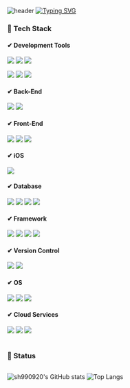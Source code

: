 

![header](https://capsule-render.vercel.app/api?type=waving&color=6994CDEE&text=&animation=twinkling&height=80)
[![Typing SVG](https://readme-typing-svg.demolab.com?font=Alkatra&weight=500&size=45&duration=3500&pause=3&color=6994CDEE&center=false&vCenter=false&multiline=true&repeat=true&width=1000&height=100&lines=Welcome+to+sh990920's+GitHub!👋)](https://git.io/typing-svg)
 
### 📌 Tech Stack

#### ✔ Development Tools
<img src="https://img.shields.io/badge/IntelliJ%20IDEA-000000?style=flat&logo=intellijidea&logoColor=white"> <img src="https://img.shields.io/badge/Eclipse%20IDE-2C2255?style=flat&logo=eclipseide&logoColor=white"> <img src="https://img.shields.io/badge/Visual%20Studio%20Code-007ACC?style=flat&logo=visualstudiocode&logoColor=white">

<img src="https://img.shields.io/badge/Anaconda-44A833?style=flat&logo=anaconda&logoColor=white"> <img src="https://img.shields.io/badge/Xcode-147EFB?style=flat&logo=xcode&logoColor=white"> <img src="https://img.shields.io/badge/DBeaver-382923?style=flat&logo=dbeaver&logoColor=white">

#### ✔ Back-End
<img src="https://img.shields.io/badge/Java-007396?style=flat&logo=Java&logoColor=white"> <img src="https://img.shields.io/badge/Python-3776AB?style=flat&logo=python&logoColor=white">
#### ✔ Front-End
<img src="https://img.shields.io/badge/HTML-E34F26?style=flat&logo=html5&logoColor=white"> <img src="https://img.shields.io/badge/CSS-1572B6?style=flat&logo=css3&logoColor=white"> <img src="https://img.shields.io/badge/JavaScript-F7DF1E?style=flat&logo=javascript&logoColor=white">
#### ✔ iOS
<img src="https://img.shields.io/badge/Swift-F05138?style=flat&logo=swift&logoColor=white">

#### ✔ Database
<img src="https://img.shields.io/badge/MySQL-4479A1?style=flat&logo=mysql&logoColor=white"> <img src="https://img.shields.io/badge/Oracle%20DB-F80000?style=flat&logo=oracle&logoColor=white"> <img src="https://img.shields.io/badge/Maria%20DB-003545?style=flat&logo=mariadb&logoColor=white"> <img src="https://img.shields.io/badge/Redis-DC382D?style=flat&logo=redis&logoColor=white">

#### ✔ Framework
<img src="https://img.shields.io/badge/Spring-6DB33F?style=flat&logo=spring&logoColor=white"> <img src="https://img.shields.io/badge/Spring%20Boot-6DB33F?style=flat&logo=springboot&logoColor=white"> 
<img src="https://img.shields.io/badge/Django-092E20?style=flat&logo=django&logoColor=white"> <img src="https://img.shields.io/badge/Bootstrap-7952B3?style=flat&logo=bootstrap&logoColor=white">

#### ✔ Version Control
<img src="https://img.shields.io/badge/Git-F05032?style=flat&logo=git&logoColor=white"> <img src="https://img.shields.io/badge/GitHub-181717?style=flat&logo=github&logoColor=white">

#### ✔ OS
<img src="https://img.shields.io/badge/Mac%20OS-000000?style=flat&logo=apple&logoColor=white"> <img src="https://img.shields.io/badge/Windows-0078D4?style=flat&logo=windows&logoColor=white"> <img src="https://img.shields.io/badge/Linux-FCC624?style=flat&logo=linux&logoColor=white">

#### ✔ Cloud Services
<img src="https://img.shields.io/badge/Amazon%20AWS-232F3E?style=flat&logo=amazonaws&logoColor=white"> <img src="https://img.shields.io/badge/Amazon%20EC2-FF9900?style=flat&logo=amazonec2&logoColor=white"> <img src="https://img.shields.io/badge/Amazon%20Route53-8C4FFF?style=flat&logo=amazonroute53&logoColor=white">

#

### 📌 Status
<div style="display:flex; flex-direction:row;">

![sh990920's GitHub stats](https://github-readme-stats.vercel.app/api?username=sh990920&show_icons=true&theme=synthwave)
![Top Langs](https://github-readme-stats.vercel.app/api/top-langs/?username=sh990920&layout=compact&theme=calm)
</div><br>
